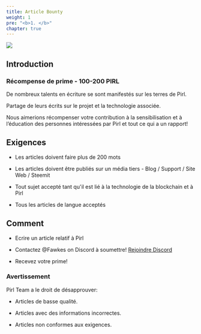 ```yaml
---
title: Article Bounty
weight: 1
pre: "<b>1. </b>"
chapter: true
---
```

![](/images_headers/article.png)

## Introduction

### Récompense de prime - 100-200 PIRL

De nombreux talents en écriture se sont manifestés sur les terres de Pirl.

Partage de leurs écrits sur le projet et la technologie associée.

Nous aimerions récompenser votre contribution à la sensibilisation et à l’éducation des personnes intéressées par Pirl et tout ce qui a un rapport!

## Exigences

- Les articles doivent faire plus de 200 mots

- Les articles doivent être publiés sur un média tiers - Blog / Support / Site Web / Steemit

- Tout sujet accepté tant qu'il est lié à la technologie de la blockchain et à Pirl

- Tous les articles de langue acceptés

## Comment

- Ecrire un article relatif à Pirl

- Contactez @Fawkes on Discord à soumettre! [Rejoindre Discord](https://discord.gg/3WXkUt9)

- Recevez votre prime!

### Avertissement

Pirl Team a le droit de désapprouver:

- Articles de basse qualité.

- Articles avec des informations incorrectes.

- Articles non conformes aux exigences.
